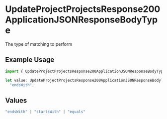 # UpdateProjectProjectsResponse200ApplicationJSONResponseBodyType

The type of matching to perform

## Example Usage

```typescript
import { UpdateProjectProjectsResponse200ApplicationJSONResponseBodyType } from "@vercel/sdk/models/updateprojectop.js";

let value: UpdateProjectProjectsResponse200ApplicationJSONResponseBodyType =
  "endsWith";
```

## Values

```typescript
"endsWith" | "startsWith" | "equals"
```